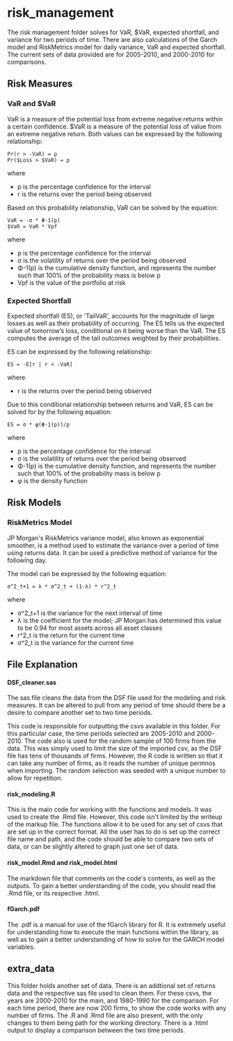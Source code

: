 # risk_management

The risk management folder solves for VaR, $VaR, expected shortfall, and variance for two periods of time. There are also calculations of the Garch model and RiskMetrics model for daily variance, VaR and expected shortfall. The current sets of data provided are for 2005-2010, and 2000-2010 for comparisons.

## Risk Measures
### VaR and $VaR

VaR is a measure of the potential loss from extreme negative returns within a certain confidence. $VaR is a measure of the potential loss of value from an extreme negative return. Both values can be expressed by the following relationship:

    Pr(r > -VaR) = p
    Pr($Loss > $VaR) = p

where
- p is the percentage confidence for the interval
- r is the returns over the period being observed

Based on this probability relationship, VaR can be solved by the equation:

    VaR = -σ * Φ-1(p)
    $VaR = VaR * Vpf

where
- p is the percentage confidence for the interval
- σ is the volatility of returns over the period being observed
- Φ-1(p) is the cumulative density function, and represents the number such that 100% of the probability mass is below p
- Vpf is the value of the portfolio at risk

### Expected Shortfall

Expected shortfall (ES), or 'TailVaR', accounts for the magnitude of large losses as well as their probability of occurring. The ES tells us the expected value of tomorrow’s loss, conditional on it being worse than the VaR. The ES computes the average of the tail outcomes weighted by their probabilities.

ES can be expressed by the following relationship:

    ES = -E[r | r < -VaR]

where
- r is the returns over the period being observed

Due to this conditional relationship between returns and VaR, ES can be solved for by the following equation:

    ES = σ * φ(Φ-1(p))/p

where
- p is the percentage confidence for the interval
- σ is the volatility of returns over the period being observed
- Φ-1(p) is the cumulative density function, and represents the number such that 100% of the probability mass is below p
- φ is the density function

## Risk Models
### RiskMetrics Model

JP Morgan's RiskMetrics variance model, also known as exponential smoother, is a method used to estimate the variance over a period of time using returns data. It can be used a predictive method of variance for the following day.

The model can be expressed by the following equation:

    σ^2_t+1 = λ * σ^2_t + (1-λ) * r^2_t

where
- σ^2_t+1 is the variance for the next interval of time
- λ is the coefficient for the model; JP Morgan has determined this value to be 0.94 for most assets across all asset classes
- r^2_t is the return for the current time
- σ^2_t is the variance for the current time


## File Explanation
#### DSF_cleaner.sas
The sas file cleans the data from the DSF file used for the modeling and risk measures. It can be altered to pull from any period of time should there be a desire to compare another set to two time periods.

This code is responsible for outputting the csvs available in this folder. For this particular case, the time periods selected are 2005-2010 and 2000-2010. The code also is used for the random sample of 100 firms from the data. This was simply used to limit the size of the imported csv, as the DSF file has tens of thousands of firms. However, the R code is written so that it can take any number of firms, as it reads the number of unique permnos when importing. The random selection was seeded with a unique number to allow for repetition.

#### risk_modeling.R
This is the main code for working with the functions and models. It was used to create the .Rmd file. However, this code isn't limited by the writeup of the markup file. The functions allow it to be used for any set of csvs that are set up in the correct format. All the user has to do is set up the correct file name and path, and the code should be able to compare two sets of data, or can be slightly altered to graph just one set of data.

#### risk_model.Rmd and risk_model.html
The markdown file that comments on the code's contents, as well as the outputs. To gain a better understanding of the code, you should read the .Rmd file, or its respective .html.

#### fGarch.pdf
The .pdf is a manual for use of the fGarch library for R. It is extremely useful for understanding how to execute the main functions within the library, as well as to gain a better understanding of how to solve for the GARCH model variables.

## extra_data
This folder holds another set of data. There is an addtional set of returns data and the respective sas file used to clean them. For these csvs, the years are 2000-2010 for the main, and 1980-1990 for the comparison. For each time period, there are now 200 firms, to show the code works with any number of firms. The .R and .Rmd file are also present, with the only changes to them being path for the working directory. There is a .html output to display a comparison between the two time periods.
